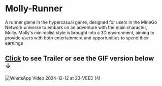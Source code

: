# Molly-Runner

A runner game in the hypercasual genre, designed for users in the MineGo Network universe to embark on an adventure with the main character, Molly.
Molly's minimalist style is brought into a 3D environment, aiming to provide users with both entertainment and opportunities to spend their earnings

 ## [Click](https://drive.google.com/file/d/1M1pKHz-Bvth2d0RzsCCyI6d7Rsg9RiMO/view?usp=sharing) to see Trailer or see the GIF version below **&darr;**

![WhatsApp Video 2024-12-12 at 23-VEED (4)](https://github.com/user-attachments/assets/356b9bec-62b2-44f1-a94b-60ec7811700c)
